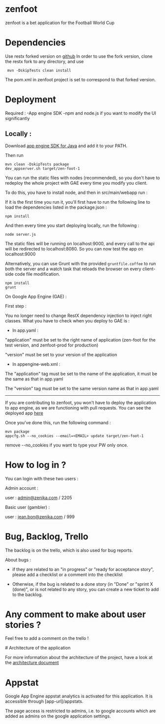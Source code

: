 zenfoot
=============

zenfoot is a bet application for the Football World Cup

# Dependencies

Use restx forked version on [github](https://github.com/boillodmanuel/restx/)
In order to use the fork version, clone the restx fork to any directory, and use

```
 mvn -DskipTests clean install
```
The pom.xml in zenfoot project is set to correspond to that forked version.

# Deployment

Required :
-App engine SDK
-npm and node.js if you want to modify the UI significantly

Locally :
---

Download [app engine SDK for Java](https://developers.google.com/appengine/downloads?hl=fr) and add it to your PATH.

Then run 

```
mvn clean -DskipTests package
dev_appserver.sh target/zen-foot-1
```

You can run the static files with nodes (recommended), so you don't have to redeploy the whole project with GAE every
time you modify you client.

To do this, you have to install node, and then in src/main/webapp run :

If it is the first time you run it, you'll first have to run the following line to load the dependencies listed in the 
package.json :
```
npm install
```
And then every time you start deploying locally, run the following :
```
node server.js
```
The static files will be running on localhost:9000, and every call to the api will be redirected to localhost:8080. So you can
now test the app on localhost:9000

Alternatively, you can use Grunt with the provided `gruntfile.coffee` to run both the server and a watch task that reloads the browser on every client-side code file modification.
```
npm install
grunt
```

On Google App Engine (GAE) :

First step :

You no longer need to change RestX dependency injection to inject right classes. What you have to check when you deploy to GAE is :

- In app.yaml : 

"application" must be set to the right name of application (zen-foot for the test version, and zenfoot-prod for production)

"version" must be set to your version of the application

- In appengine-web.xml :

The "application" tag must be set to the name of the application, it must be the same as that in app.yaml

The "version" tag must be set to the same version name as that in app.yaml

---

If you are contributing to zenfoot, you won't have to deploy the application to app engine, as we are functioning
with pull requests. You can see the deployed app [here](http://1-dot-zen-foot.appspot.com/)

Once you've done this, run the following command : 

```
mvn package
appcfg.sh --no_cookies --email=<EMAIL> update target/zen-foot-1

```
remove --no_cookies if you want to type your PW only once.

# How to log in ?

You can login with these two users :

Admin account : 

 user : admin@zenika.com / 2205
  
Basic user (gambler) : 

 user : jean.bon@zenika.com / 999

# Bug, Backlog, Trello

The backlog is on the trello, which is also used for bug reports.

About bugs :

- if they are related to an "in progress" or "ready for acceptance story", please add a checklist or a comment
into the checklist

- Otherwise, if the bug is related to a done story (in "Done" or "sprint X (done)", or is not related to any story,
 you can create a new ticket to add to the backlog.

# Any comment to make about user stories ?

Feel free to add a comment on the trello !

# Architecture of the application

For more information about the architecture of the project, have a look at the [architecture document](./architecture.md)

# Appstat

Google App Engine appstat analytics is activated for this application.  It is accessible through [app-url]/appstats.

The page access is restricted to admins, i.e. to google accounts which are added as admins on the google application settings.
